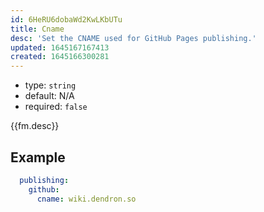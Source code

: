 ```yaml
---
id: 6HeRU6dobaWd2KwLKbUTu
title: Cname
desc: 'Set the CNAME used for GitHub Pages publishing.'
updated: 1645167167413
created: 1645166300281
---
```


- type: `string`
- default: N/A
- required: `false`

{{fm.desc}}

## Example

```yml
  publishing:
    github:
      cname: wiki.dendron.so
```